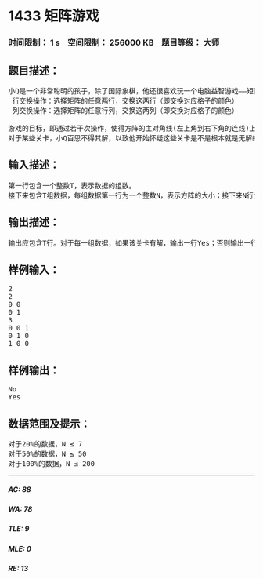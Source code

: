 # 1433 矩阵游戏   
### 时间限制： 1 s&nbsp;&nbsp;&nbsp;&nbsp;空间限制： 256000 KB&nbsp;&nbsp;&nbsp;&nbsp;题目等级： 大师  
## 题目描述：  

<pre>
小Q是一个非常聪明的孩子，除了国际象棋，他还很喜欢玩一个电脑益智游戏——矩阵游戏。矩阵游戏在一个N*N黑白方阵进行（如同国际象棋一般，只是颜色是随意的）。每次可以对该矩阵进行两种操作：
 行交换操作：选择矩阵的任意两行，交换这两行（即交换对应格子的颜色）
 列交换操作：选择矩阵的任意行列，交换这两列（即交换对应格子的颜色）
 
游戏的目标，即通过若干次操作，使得方阵的主对角线(左上角到右下角的连线)上的格子均为黑色。
对于某些关卡，小Q百思不得其解，以致他开始怀疑这些关卡是不是根本就是无解的！！于是小Q决定写一个程序来判断这些关卡是否有解。
</pre>
  
  
## 输入描述：  

<pre>
第一行包含一个整数T，表示数据的组数。
接下来包含T组数据，每组数据第一行为一个整数N，表示方阵的大小；接下来N行为一个N*N的01矩阵（0表示白色，1表示黑色）。
</pre>
  
  
## 输出描述：  

<pre>
输出应包含T行。对于每一组数据，如果该关卡有解，输出一行Yes；否则输出一行No。
</pre>
  
  
## 样例输入：  

<pre>
2
2
0 0
0 1
3
0 0 1
0 1 0
1 0 0
</pre>
  
  
## 样例输出：  

<pre>
No
Yes
</pre>
  
  
## 数据范围及提示：  

<pre>
对于20%的数据，N ≤ 7
对于50%的数据，N ≤ 50
对于100%的数据，N ≤ 200
</pre>
  
  
***  

##### AC: 88  
##### WA: 78  
##### TLE: 9  
##### MLE: 0  
##### RE: 13  
